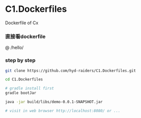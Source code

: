 # C1.Dockerfiles
Dockerfile of Cx



### 直接看dockerfile

@ /hello/





### step by step

```bash
git clone https://github.com/hyd-raiders/C1.Dockerfiles.git

cd C1.Dockerfiles

# gradle install first
gradle bootJar

java -jar build/libs/demo-0.0.1-SNAPSHOT.jar

# visit in web browser http://localhost:8080/ or ...

```

